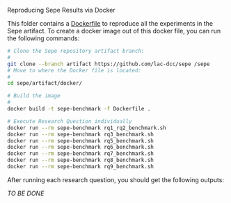  Reproducing Sepe Results via Docker

This folder contains a [Dockerfile](Dockerfile) to reproduce all the experiments in the Sepe artifact.
To create a docker image out of this docker file, you can run the following commands:

```bash
# Clone the Sepe repository artifact branch:
#
git clone --branch artifact https://github.com/lac-dcc/sepe /sepe
# Move to where the Docker file is located:
#
cd sepe/artifact/docker/

# Build the image
#
docker build -t sepe-benchmark -f Dockerfile .

# Execute Research Question individually
docker run --rm sepe-benchmark rq1_rq2_benchmark.sh
docker run --rm sepe-benchmark rq3_benchmark.sh
docker run --rm sepe-benchmark rq5_benchmark.sh
docker run --rm sepe-benchmark rq6_benchmark.sh
docker run --rm sepe-benchmark rq7_benchmark.sh
docker run --rm sepe-benchmark rq8_benchmark.sh
docker run --rm sepe-benchmark rq9_benchmark.sh
```

After running each research question, you should get the following outputs:

*TO BE DONE*